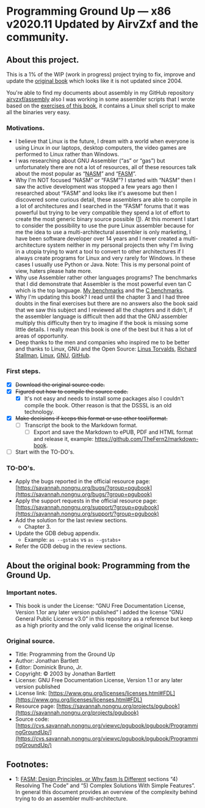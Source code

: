 # Programming Ground Up — x86 v2020.11 Updated by AirvZxf and the community.

## About this project.

This is a 1% of the WIP (work in progress) project trying to fix, improve and update the [original book](https://savannah.nongnu.org/projects/pgubook) which looks like it is not updated since 2004.

You're able to find my documents about assembly in my GitHub repository [airvzxf/assembly](https://github.com/airvzxf/assembly) also I was working in some assembler scripts that I wrote based on the [exercises of this book](https://github.com/airvzxf/assembly/tree/master/linux/gas/programmingGroundUp), it contains a Linux shell script to make all the binaries very easy.

### Motivations.
- I believe that Linux is the future, I dream with a world when everyone is using Linux in our laptops, desktop computers, the video games are performed to Linux rather than Windows.
- I was researching about GNU Assembler (“as” or “gas”) but unfortunately there are not a lot of resources, all of these resources talk about the most popular as “[NASM](https://nasm.us/)” and “[FASM](https://flatassembler.net/)”.
- Why I'm NOT focused “NASM” or “FASM”? I started with “NASM” then I saw the active development was stopped a few years ago then I researched about “FASM” and looks like it's awesome but then I discovered some curious detail, these assemblers are able to compile in a lot of architectures and I searched in the “FASM” forums that it was powerful but trying to be very compatible they spend a lot of effort to create the most generic binary source possible ([1](#1)). At this moment I start to consider the possibility to use the pure Linux assembler because for me the idea to use a multi-architectural assembler is only marketing, I have been software developer over 14  years and I never created a multi-architecture system neither in my personal projects then why I'm living in a utopia trying to want a tool to convert to other architectures if I always create programs for Linux and very rarely for Windows. In these cases I usually use Python or Java. Note: This is my personal point of view, haters please hate more.
- Why use Assembler rather other languages programs? The benchmarks that I did demonstrate that Assembler is the most powerful even tan C which is the top language. [My benchmarks](https://github.com/airvzxf/assembly/tree/master/linux/benchmark/fibonacci/without_print) and the [C benchmarks](https://benchmarksgame-team.pages.debian.net/benchmarksgame/fastest/cpp.html).
- Why I'm updating this book? I read until the chapter 3 and I had three doubts in the final exercises but there are no answers also the book said that we saw this subject and I reviewed all the chapters and it didn't, if the assembler language is difficult then add that the GNU assembler multiply this difficulty then try to imagine if the book is missing some little details. I really mean this book is one of the best but it has a lot of areas of opportunity.
- Deep thanks to the men and companies who inspired me to be better and thanks to Linux, GNU and the Open Source: [Linus Torvalds](https://github.com/torvalds), [Richard Stallman](https://stallman.org/), [Linux](https://www.linux.org/), [GNU](https://www.gnu.org/), [GitHub](https://github.com/).

### First steps.
- [x] ~~Download the original source code.~~
- [x] ~~Figured out how to compile the source code.~~
  - [x] It's not easy and needs to install some packages also I couldn't compile the book. Other reason is that the DSSSL is an old technology.
- [x] ~~Make decisions if keeps this format or use other tool/format.~~
  - [ ] Transcript the book to the Markdown format.
    - [ ] Export and save the Markdown to ePUB, PDF and HTML format and release it, example: https://github.com/TheFern2/markdown-book.
- [ ] Start with the TO-DO's.

### TO-DO's.
- Apply the bugs reported in the official resource page: [https://savannah.nongnu.org/bugs/?group=pgubook](https://savannah.nongnu.org/bugs/?group=pgubook)
- Apply the support requests in the official resource page: [https://savannah.nongnu.org/support/?group=pgubook](https://savannah.nongnu.org/support/?group=pgubook)
- Add the solution for the last review sections.
  - Chapter 3.
- Update the GDB debug appendix.
  - Example: `as --gstabs` vs `as --gstabs+`
- Refer the GDB debug in the review sections.

## About the original book: Programming from the Ground Up.

### Important notes.
- This book is under the License: “GNU Free Documentation License, Version 1.1or any later version published” I added the license “GNU General Public License v3.0” in this repository as a reference but keep as a high priority and the only valid license the original license.

### Original source.
- Title: Programming from the Ground Up
- Author: Jonathan Bartlett
- Editor: Dominick Bruno, Jr.
- Copyright: © 2003 by Jonathan Bartlett
- License: GNU Free Documentation License, Version 1.1 or any later version published
- License link: [https://www.gnu.org/licenses/licenses.html#FDL](https://www.gnu.org/licenses/licenses.html#FDL)
- Resource page: [https://savannah.nongnu.org/projects/pgubook](https://savannah.nongnu.org/projects/pgubook)
- Source code: [https://cvs.savannah.nongnu.org/viewvc/pgubook/pgubook/ProgrammingGroundUp/](https://cvs.savannah.nongnu.org/viewvc/pgubook/pgubook/ProgrammingGroundUp/)


## Footnotes:
- <span id="1">1</span>: [FASM: Design Principles, or Why fasm Is Different](https://board.flatassembler.net/topic.php?t=3197) sections “4) Resolving The Code” and “5) Complex Solutions With Simple Features”. In general this document provides an overview of the complexity behind trying to do an assembler multi-architecture.
